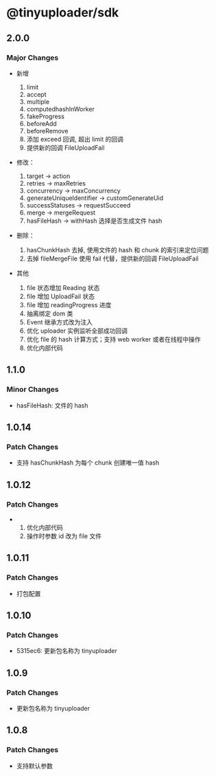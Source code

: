 # @tinyuploader/sdk

## 2.0.0

### Major Changes

- 新增

  1. limit
  2. accept
  3. multiple
  4. computedhashInWorker
  5. fakeProgress
  6. beforeAdd
  7. beforeRemove
  8. 添加 exceed 回调, 超出 limit 的回调
  9. 提供新的回调 FileUploadFail

- 修改：

  1. target -> action
  2. retries -> maxRetries
  3. concurrency -> maxConcurrency
  4. generateUniqueIdentifier -> customGenerateUid
  5. successStatuses -> requestSucceed
  6. merge -> mergeRequest
  7. hasFileHash -> withHash 选择是否生成文件 hash

- 删除：

  1. hasChunkHash 去掉, 使用文件的 hash 和 chunk 的索引来定位问题
  2. 去掉 fileMergeFile 使用 fail 代替，提供新的回调 FileUploadFail

- 其他

  1. file 状态增加 Reading 状态
  2. file 增加 UploadFail 状态
  3. file 增加 readingProgress 进度
  4. 抽离绑定 dom 类
  5. Event 继承方式改为注入
  6. 优化 uploader 实例监听全部成功回调
  7. 优化 file 的 hash 计算方式；支持 web worker 或者在线程中操作
  8. 优化内部代码

## 1.1.0

### Minor Changes

- hasFileHash: 文件的 hash

## 1.0.14

### Patch Changes

- 支持 hasChunkHash 为每个 chunk 创建唯一值 hash

## 1.0.12

### Patch Changes

- 1. 优化内部代码
  2. 操作时参数 id 改为 file 文件

## 1.0.11

### Patch Changes

- 打包配置

## 1.0.10

### Patch Changes

- 5315ec6: 更新包名称为 tinyuploader

## 1.0.9

### Patch Changes

- 更新包名称为 tinyuploader

## 1.0.8

### Patch Changes

- 支持默认参数
